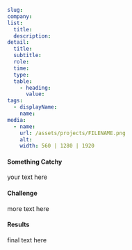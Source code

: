 ```yml
slug:
company:
list:
  title:
  description:
detail:
  title:
  subtitle:
  role:
  time:
  type:
  table:
    - heading:
      value:
tags:
  - displayName:
    name:
media:
  - name:
    url: /assets/projects/FILENAME.png
    alt:
    width: 560 | 1280 | 1920
```

#### Something Catchy

your text here

#### Challenge

more text here

#### Results

final text here